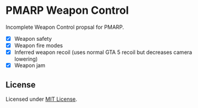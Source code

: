 # PMARP Weapon Control

Incomplete Weapon Control propsal for PMARP.

- [x] Weapon safety
- [x] Weapon fire modes
- [x] Inferred weapon recoil (uses normal GTA 5 recoil but decreases camera lowering)
- [x] Weapon jam

## License

Licensed under [MIT License](https://github.com/TFNRP/WeaponControl/blob/main/LICENSE).
